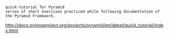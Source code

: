 ~~~~~~~~~~~~~~~~~~~~~~~~~~~~~~~~~~~~~~~~~~~~~~~~~~~~~~~~~~~
quick-tutorial for Pyramid
series of short exercises practiced while following documentation of the Pyramid Framework.
~~~~~~~~~~~~~~~~~~~~~~~~~~~~~~~~~~~~~~~~~~~~~~~~~~~~~~~~~~~~
http://docs.pylonsproject.org/projects/pyramid/en/latest/quick_tutorial/index.html

